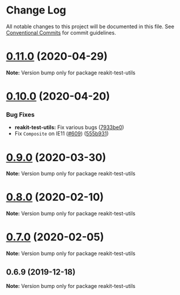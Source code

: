 # Change Log

All notable changes to this project will be documented in this file.
See [Conventional Commits](https://conventionalcommits.org) for commit guidelines.

# [0.11.0](https://github.com/reakit/reakit/tree/master/packages/reakit-test-utils/compare/reakit-test-utils@0.10.0...reakit-test-utils@0.11.0) (2020-04-29)

**Note:** Version bump only for package reakit-test-utils





# [0.10.0](https://github.com/reakit/reakit/tree/master/packages/reakit-test-utils/compare/reakit-test-utils@0.9.0...reakit-test-utils@0.10.0) (2020-04-20)


### Bug Fixes

* **reakit-test-utils:** Fix various bugs ([7933be0](https://github.com/reakit/reakit/tree/master/packages/reakit-test-utils/commit/7933be03a9cac40e32e176d3bb213a35af1457b3))
* Fix `Composite` on IE11 ([#609](https://github.com/reakit/reakit/tree/master/packages/reakit-test-utils/issues/609)) ([555b931](https://github.com/reakit/reakit/tree/master/packages/reakit-test-utils/commit/555b931de003a81a635ed1d980d67f9c62fb91e0))





# [0.9.0](https://github.com/reakit/reakit/tree/master/packages/reakit-test-utils/compare/reakit-test-utils@0.8.0...reakit-test-utils@0.9.0) (2020-03-30)

**Note:** Version bump only for package reakit-test-utils





# [0.8.0](https://github.com/reakit/reakit/tree/master/packages/reakit-test-utils/compare/reakit-test-utils@0.7.0...reakit-test-utils@0.8.0) (2020-02-10)

**Note:** Version bump only for package reakit-test-utils





# [0.7.0](https://github.com/reakit/reakit/tree/master/packages/reakit-test-utils/compare/reakit-test-utils@0.6.9...reakit-test-utils@0.7.0) (2020-02-05)

**Note:** Version bump only for package reakit-test-utils





## 0.6.9 (2019-12-18)

**Note:** Version bump only for package reakit-test-utils
